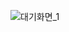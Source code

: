 <!-- ![스크린샷, 2024-11-04 20-12-52](https://github.com/user-attachments/assets/b27ae526-0bb7-4b5b-b52b-692cc9793954) -->

![대기화면_1](https://github.com/user-attachments/assets/aba4652a-c2da-44ee-ba71-0203da853824)


<!-- React, GraphQL (Relay), Emotion, Rsbuild, yarn, Google Analytics, Amplitude, Mixpanel, Sentry, Jest, 크로스브라우징, 브라우저퍼포먼스, 웹 접근성, 모바일 웹 및 모바일 웹뷰 연동
RestFul API, FE 성능 최적화, Apollo, urql, Event Driven, FP, Stitches, Context API, Tanstack-Query, Graphql Client 등을 활용한 앱 상태관리, Remix
TypeScript, ReScript, Flow 등 JavaScript 정적 타이핑 툴 경험이 있으신 분, SaaS 창업과 오픈소스, Full-stack Engineering, 본인만의 NPM 패키지, ES Module, CommonJS 
Gatsby, CMS를 활용한 타 직군과의 협업 경험이 있으신 분 (Contentful, Prismic, Sanity 등), 자체 CMS 개발 경험이 있으신 분

당근의 여러 팀들의 프론트엔드 직군 기술 스택들 -->


<!-- 코어: React (TypeScript), GraphQL (Relay)
전역 상태 관리: Recoil
스타일링: Emotion
빌드: Rsbuild
패키지 매니저: yarn
테스트: Jest
CI: Github Actions
분석: Google Analytics, Amplitude, Mixpanel
트래킹: Sentry

Jotai, Zustand, jira, Confluence

크로스브라우징, 브라우저퍼포먼스, 웹 접근성
모바일 웹 및 모바일 웹뷰 연동 개발 경험
RestFul API, FE 성능 최적화, GraphQL
Relay, Apollo, urql 등 GraphQL 클라이언트의 사용경험이 있으신 분
Typescript, GraphQL, Event Driven, FP, Stitches
Context API, Tanstack-Query, Graphql Client 등을 활용한 앱 상태관리에 대해 고민을 해보신 분

당근알바 기술 스택
React
Graphql Relay, Redux
Typescript
Stitches
기술 스택: TypeScript, React, GraphQL, Relay, Remix
 

이런 분을 찾고 있어요
HTML, CSS 및 JavaScript 생태계에 익숙하신 분
TypeScript, ReScript, Flow 등 JavaScript 정적 타이핑 툴 경험이 있으신 분
React.js 프로젝트 경험이 있으신 분
Redux, Recoil 등 상태 관리 도구 사용 경험이 있으신 분
SaaS 창업과 오픈소스, Full-stack Engineering에 관심있으신 분
 

이런 분이면 더 좋아요!
본인만의 NPM 패키지를 출판해보신 분
ES Module, CommonJS 등 모듈 시스템에 대한 이해가 깊으신 분
Node.js를 활용한 서버 개발 경험이 있으신 분
Gatsby 경험이 있으신 분
CMS를 활용한 타 직군과의 협업 경험이 있으신 분 (Contentful, Prismic, Sanity 등)
자체 CMS 개발 경험이 있으신 분 -->

<!-- #5CC6BA, #57BA83, #499AE9, #60BEF9, #499AE6, #2F6EAF -->

<!-- darkBlue: '#2F6EAF',
Blue: '#499AE6',
middleBlue: '#499AE9',
lightBlue: '#60BEF9',
darkGreen: '#57BA83',
lightGreen: '#5CC6BA',
Background: '#f5f5f5',

![스크린샷, 2024-11-03 10-50-34](https://github.com/user-attachments/assets/34060dec-e31f-4e63-9c51-b6b4427aabfa)
![스크린샷, 2024-11-03 10-50-19](https://github.com/user-attachments/assets/f25ec4a7-f510-42f6-bbe3-c66c4f7eef00)
![스크린샷, 2024-11-03 10-50-01](https://github.com/user-attachments/assets/600905b0-2df8-47b3-9acb-1ec9da8084e9)
![스크린샷, 2024-11-03 10-49-46](https://github.com/user-attachments/assets/6faad2e7-642e-4632-a5b2-a242ce3f26ca)
![스크린샷, 2024-11-03 10-49-33](https://github.com/user-attachments/assets/f803e923-8561-4652-8eb4-f1fdbcb3b72b)
![스크린샷, 2024-11-03 10-49-20](https://github.com/user-attachments/assets/e9965371-0182-423a-8d97-bd561cf4ec30)
![스크린샷, 2024-11-03 10-49-05](https://github.com/user-attachments/assets/5bb04ea0-7948-4fa2-bbb8-d7d30de8527f)
![스크린샷, 2024-11-03 10-48-38](https://github.com/user-attachments/assets/4fd64053-11c0-4db0-b9a9-f3cc5b755fa4)

-->
